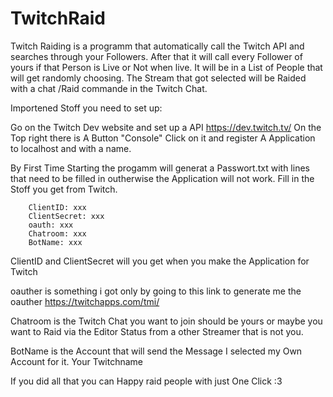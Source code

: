 # TwitchRaid

Twitch Raiding is a programm that automatically call the Twitch API and searches through your Followers. After that it will call every Follower of yours if 
that Person is Live or Not when live. It will be in a List of People that will get randomly choosing. The Stream that got selected will be Raided with a 
chat /Raid commande in the Twitch Chat.


Importened Stoff you need to set up:

  Go on the Twitch Dev website and set up a API 
  https://dev.twitch.tv/
  On the Top right there is A Button "Console" Click on it and register A Application to localhost and with a name.
  
  By First Time Starting the progamm will generat a Passwort.txt with lines that need to be filled in outherwise the Application will not work.
  Fill in the Stoff you get from Twitch.
  
        ClientID: xxx
        ClientSecret: xxx
        oauth: xxx
        Chatroom: xxx
        BotName: xxx

ClientID and ClientSecret will you get when you make the Application for Twitch

oauther is something i got only by going to this link to generate me the oauther
https://twitchapps.com/tmi/

Chatroom is the Twitch Chat you want to join should be yours or maybe you want to Raid via the Editor Status from a other Streamer that is not you.

BotName is the Account that will send the Message I selected my Own Account for it. Your Twitchname


If you did all that you can Happy raid people with just One Click :3
